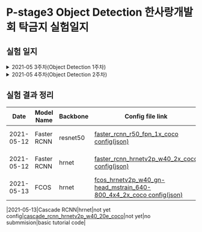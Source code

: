 # P-stage3 Object Detection 한사랑개발회 탁금지 실험일지

## 실험 일지

<details>
    <summary>2021-05 3주차(Object Detection 1주차)</summary>
        <h4>05-10-Mon</h4>
        <p> - mmdetection 기본 baseline code 실행(faster rcnn-resnet50)</p>
        <h4>05-11-Tue</h4>
        <p> - git branch 생성(gjtak_branch) & code directory 포함시킴</p>
        <h4>05-12-Wed</h4>
        <p> - jupyter notebook 수정(wandb 추가)</p>
        <p> - wandb(pstage3_det) 작동 test - faster_rcnn_r50_fpn_1x_coco.py 이용</p>
        <p> - faster_rcnn_hrnetv2p_w40_2x_coco.py basic code 실행</p>
        <h4>05-13-Thur</h4>
        <p> - fcos_hrnetv2p_w40_gn-head_mstrain_640-800_4x4_2x_coco.py 실행. 결과가 이전보다 좋지 않음. hyper parameter 조정이 필요해보임</p>
        <p> - Cumstomized coding 계획 수립(Dataset ~ Train ~ Test 까지)</p>
        <p> - cascade_rcnn_hrnetv2p_w40_20e_coco.py 실행.<del> 오류 발생. 일단 보류</del> 해결. 용량 문제 였음.</p>
        <p> - Yolov4 code 작성 시작. Yolov3 code 참조.</p>
        <p> - Yolov4 code 작성 시작</p>
</details>

<details>
    <summary>2021-05 4주차(Object Detection 2주차)</summary>
</details>

## 실험 결과 정리
|Date|Model Name|Backbone|Config file link|WanDB Link|Last bbox mAP50(val)|LB score(mAP50)|ETC|
|----|----------|--------|----------------|----------|--------------------|---------------|---|
|2021-05-12|Faster RCNN|resnet50|[faster_rcnn_r50_fpn_1x_coco config(json)](https://github.com/bcaitech1/p3-ims-obd-hansarang/blob/main/gjtak_works/Object%20Detection/code/mmdetection_trash/work_dirs/faster_rcnn_r50_fpn_1x_coco/config.json)|[faster_rcnn_r50_fpn_1x_coco](https://wandb.ai/pstage3_det/gjtak/runs/11ckhm1c?workspace=user-atica)|0.313|no submmision|basic tutorial code|
|2021-05-12|Faster RCNN|hrnet|[faster_rcnn_hrnetv2p_w40_2x_coco config(json)](https://github.com/bcaitech1/p3-ims-obd-hansarang/blob/main/gjtak_works/Object%20Detection/code/mmdetection_trash/work_dirs/faster_rcnn_hrnetv2p_w40_2x_coco_24/config.json)|[faster_rcnn_hrnetv2p_w40_2x_coco](https://wandb.ai/pstage3_det/gjtak/runs/2gm7klxk?workspace=user-atica)|0.341|0.3975|basic tutorial code|
|2021-05-13|FCOS|hrnet|[fcos_hrnetv2p_w40_gn-head_mstrain_640-800_4x4_2x_coco config(json)](https://github.com/bcaitech1/p3-ims-obd-hansarang/blob/main/gjtak_works/Object%20Detection/code/mmdetection_trash/work_dirs/fcos_hrnetv2p_w40_gn-head_mstrain_640-800_4x4_2x_coco_24/config.json)|[fcos_hrnetv2p_w40_gn-head_mstrain_640-800_4x4_2x_coco](https://wandb.ai/pstage3_det/gjtak/runs/i5vlne35?workspace=user-atica)|0.19|no submmision|basic tutorial code|

|2021-05-13|Cascade RCNN|hrnet|not yet config|[cascade_rcnn_hrnetv2p_w40_20e_coco](https://wandb.ai/pstage3_det/gjtak/runs/1nqigu9z?workspace=user-atica)|not yet|no submmision|basic tutorial code|